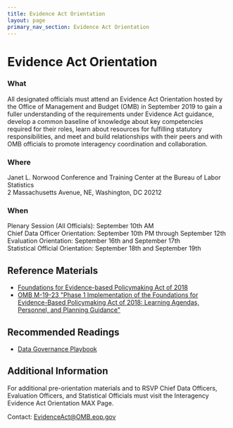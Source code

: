 ```yaml
---
title: Evidence Act Orientation
layout: page
primary_nav_section: Evidence Act Orientation
---
```


# Evidence Act Orientation

### What
All designated officials must attend an Evidence Act Orientation hosted by the Office of Management and Budget (OMB) in September 2019 to gain a fuller understanding of the requirements under Evidence Act guidance, develop a common baseline of knowledge about key competencies required for their roles, learn about resources for fulfilling statutory responsibilities, and meet and build relationships with their peers and with OMB officials to promote interagency coordination and collaboration.

### Where
Janet L. Norwood Conference and Training Center at the Bureau of Labor Statistics  
2 Massachusetts Avenue, NE, Washington, DC 20212

### When
Plenary Session (All Officials): September 10th AM  
Chief Data Officer Orientation: September 10th PM through September 12th 
Evaluation Orientation: September 16th and September 17th  
Statistical Official Orientation: September 18th and September 19th  

## Reference Materials
* [Foundations for Evidence-based Policymaking Act of 2018](https://www.congress.gov/bill/115th-congress/house-bill/4174/text)
* [OMB M-19-23 "Phase 1 Implementation of the Foundations for Evidence-Based Policymaking Act of 2018: Learning Agendas, Personnel, and Planning Guidance"](https://www.whitehouse.gov/wp-content/uploads/2019/07/M-19-23.pdf)

## Recommended Readings
* [Data Governance Playbook](https://resources.data.gov/assets/documents/fds-data-governance-playbook.pdf)

## Additional Information

For additional pre-orientation materials and to RSVP Chief Data Officers, Evaluation Officers, and Statistical Officials must visit the Interagency Evidence Act Orientation MAX Page.

Contact: [EvidenceAct@OMB.eop.gov](mailto:EvidenceAct@omb.eop.gov) 
